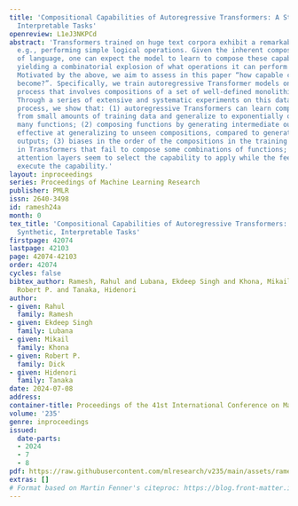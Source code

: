```yaml
---
title: 'Compositional Capabilities of Autoregressive Transformers: A Study on Synthetic,
  Interpretable Tasks'
openreview: L1eJ3NKPCd
abstract: 'Transformers trained on huge text corpora exhibit a remarkable set of capabilities,
  e.g., performing simple logical operations. Given the inherent compositional nature
  of language, one can expect the model to learn to compose these capabilities, potentially
  yielding a combinatorial explosion of what operations it can perform on an input.
  Motivated by the above, we aim to assess in this paper “how capable can a transformer
  become?”. Specifically, we train autoregressive Transformer models on a data-generating
  process that involves compositions of a set of well-defined monolithic capabilities.
  Through a series of extensive and systematic experiments on this data-generating
  process, we show that: (1) autoregressive Transformers can learn compositional structures
  from small amounts of training data and generalize to exponentially or even combinatorially
  many functions; (2) composing functions by generating intermediate outputs is more
  effective at generalizing to unseen compositions, compared to generating no intermediate
  outputs; (3) biases in the order of the compositions in the training data, results
  in Transformers that fail to compose some combinations of functions; and (4) the
  attention layers seem to select the capability to apply while the feed-forward layers
  execute the capability.'
layout: inproceedings
series: Proceedings of Machine Learning Research
publisher: PMLR
issn: 2640-3498
id: ramesh24a
month: 0
tex_title: 'Compositional Capabilities of Autoregressive Transformers: A Study on
  Synthetic, Interpretable Tasks'
firstpage: 42074
lastpage: 42103
page: 42074-42103
order: 42074
cycles: false
bibtex_author: Ramesh, Rahul and Lubana, Ekdeep Singh and Khona, Mikail and Dick,
  Robert P. and Tanaka, Hidenori
author:
- given: Rahul
  family: Ramesh
- given: Ekdeep Singh
  family: Lubana
- given: Mikail
  family: Khona
- given: Robert P.
  family: Dick
- given: Hidenori
  family: Tanaka
date: 2024-07-08
address:
container-title: Proceedings of the 41st International Conference on Machine Learning
volume: '235'
genre: inproceedings
issued:
  date-parts:
  - 2024
  - 7
  - 8
pdf: https://raw.githubusercontent.com/mlresearch/v235/main/assets/ramesh24a/ramesh24a.pdf
extras: []
# Format based on Martin Fenner's citeproc: https://blog.front-matter.io/posts/citeproc-yaml-for-bibliographies/
---
```

